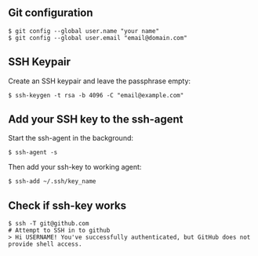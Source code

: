 
## Git configuration
    $ git config --global user.name "your name"
    $ git config --global user.email "email@domain.com"

## SSH Keypair

Create an SSH keypair and leave the passphrase empty:

    $ ssh-keygen -t rsa -b 4096 -C "email@example.com"

## Add your SSH key to the ssh-agent
Start the ssh-agent in the background:

    $ ssh-agent -s

Then add your ssh-key to working agent:

    $ ssh-add ~/.ssh/key_name

## Check if ssh-key works

    $ ssh -T git@github.com
    # Attempt to SSH in to github
    > Hi USERNAME! You've successfully authenticated, but GitHub does not provide shell access.
